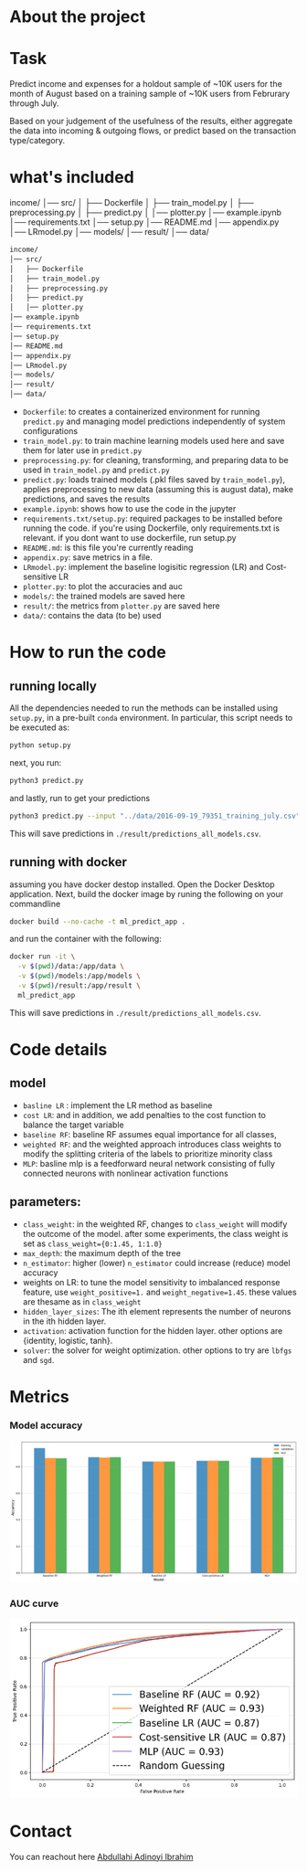 
# About the project

# Task

Predict income and expenses for a holdout sample of ~10K users for the month of August based on a training sample of ~10K users from Februrary through July.

Based on your judgement of the usefulness of the results, either aggregate the data into incoming & outgoing flows, or predict based on the transaction type/category.

# what's included

income/
│── src/
│   ├── Dockerfile
│   ├── train_model.py
│   ├── preprocessing.py
│   ├── predict.py
│   │── plotter.py
│── example.ipynb
│── requirements.txt
│── setup.py
│── README.md
│── appendix.py
│── LRmodel.py
│── models/
│── result/
│── data/

```bash
income/
│── src/
│   ├── Dockerfile
│   ├── train_model.py
│   ├── preprocessing.py
│   ├── predict.py
│   │── plotter.py
│── example.ipynb
│── requirements.txt
│── setup.py
│── README.md
│── appendix.py
│── LRmodel.py
│── models/
│── result/
│── data/

```

- ```Dockerfile```: to creates a containerized environment for running `predict.py` and managing model predictions independently of system configurations
- ```train_model.py```: to train machine learning models used here and save them for later use in `predict.py`
- ```preprocessing.py```: for cleaning, transforming, and preparing data to be used in `train_model.py` and `predict.py`
- ```predict.py```:  loads trained models (.pkl files saved by `train_model.py`), applies preprocessing to new data (assuming this is august data), make predictions, and saves the results
- ```example.ipynb```: shows how to use the code in the jupyter
- ```requirements.txt/setup.py```: required packages to be installed before running the code. if you're using Dockerfile, only requirements.txt is relevant. if you dont want to use dockerfile, run setup.py
- ```README.md```: is this file you're currently reading
- ```appendix.py```: save metrics in a file.
- ```LRmodel.py```: implement the baseline logisitic regression (LR) and Cost-sensitive LR
- ```plotter.py```: to plot the accuracies and auc
- ```models/```: the trained models are saved here
- ```result/```: the metrics from `plotter.py` are saved here
- ```data/```: contains the data (to be) used



# How to run the code

## running locally

All the dependencies needed to run the methods can be installed using ```setup.py```, in a pre-built ```conda``` environment. In particular, this script needs to be executed as:

```bash
python setup.py
```
next, you run:

```bash
python3 predict.py
```
and lastly, run to get your predictions
```bash
python3 predict.py --input "../data/2016-09-19_79351_training_july.csv"
```

This will save predictions in `./result/predictions_all_models.csv`.

## running with docker

assuming you have docker destop installed. Open the Docker Desktop application. Next, build the docker image by runing the following on your commandline

```bash
docker build --no-cache -t ml_predict_app .
```

and run the container with the following:

```bash
docker run -it \
  -v $(pwd)/data:/app/data \
  -v $(pwd)/models:/app/models \
  -v $(pwd)/result:/app/result \
  ml_predict_app
```

This will save predictions in `./result/predictions_all_models.csv`.

# Code details

## model

- `basline LR` : implement the LR method as baseline 
- `cost LR`: and in addition, we add penalties to the cost function to balance the target variable
- `baseline RF`: baseline RF assumes equal importance for all classes, 
- `weighted RF`: and the weighted approach introduces class weights to modify the splitting criteria of the labels to prioritize minority class
- `MLP`: basline mlp is a feedforward neural network consisting of fully connected neurons with nonlinear activation functions

## parameters:

- `class_weight`: in the weighted RF, changes to `class_weight` will modify the outcome of the model. after some experiments, the class weight is set as `class_weight={0:1.45, 1:1.0}`
- `max_depth`: the maximum depth of the tree
- `n_estimator`: higher (lower) `n_estimator` could increase (reduce) model accuracy
- weights on LR: to tune the model sensitivity to imbalanced response feature, use `weight_positive=1.` and  `weight_negative=1.45`. these values are thesame as in `class_weight`
- `hidden_layer_sizes`: The ith element represents the number of neurons in the ith hidden layer.
- `activation`: activation function for the hidden layer. other options are {identity, logistic, tanh}.
- `solver`: the solver for weight optimization. other options to try are `lbfgs` and `sgd`.

# Metrics

### Model accuracy
<p align="center" width=10%>
<img src ="./result/accuracy.png"><br>
</p>

### AUC curve
<p align="center" width=10%>
<img src ="./result/auc.png"><br>
</p>

# Contact
You can reachout here [Abdullahi Adinoyi Ibrahim](https://github.com/aadinoyiibrahim)
